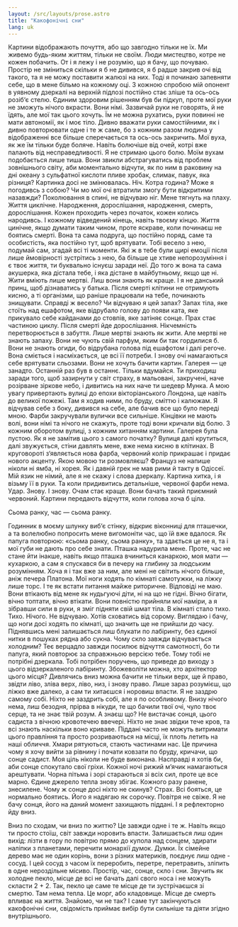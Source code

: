 ```yaml
---
layout: /src/layouts/prose.astro
title: "Какофонічні сни"
lang: uk
---
```


Картини відображають почуття, або що завгодно тільки не їх. Ми живемо будь-яким
життям, тільки не своїм. Люди мистецтво, котре не кожен побачить. От і я лежу і
не розумію, що я бачу, що почуваю. Простір не зміниться скільки я б не дивився,
я б радше закрив очі від такого, та я не можу поставити жалюзі на них. Тоді я
починаю запевняти себе, що в мене більмо на кожному оці. З кожною спробою мій
опонент в уявному дзеркалі на верхній підлозі постійно стає зліше та ось-ось
розіб‘є стелю. Єдиним здоровим рішенням був би підкуп, проте мої руки не зможуть
нічого вкрасти. Вони німі. Зазвичай руки не говорять, й не їдять, але мої так
цього хочуть. Їм не можна рухатись, руки повинні не мати автономії, як і моє
тіло. Дивно вважати руки самостійними, як і дивно повторювати одне і те ж саме,
бо з кожним разом людина у відображенні все більше сперечається та ось-ось
закричить. Мої вуха, як же їм тільки буде боляче. Навіть болючіше від очей,
котрі вже палають від несправедливості. Я не стримаю цього болю. Моїм вухам
подобається лише тиша. Вони звикли абстрагуватись від проблем зовнішнього світу,
аби моментально відчути, як по ним в раковину на дні океану з сульфатної кислоти
пливе хробак, слимак, павук, яка різниця? Картинка досі не змінювалась. Ніч.
Котра година? Може я погодивсь з собою? Чи мо мої очі втратили змогу бути
відкритими назавжди? Поколювання в спині, не відчуваю ніг. Мене тягнуть на
плаху. Життя циклічне. Народження, дорослішання, народження, смерть,
дорослішання. Кожен проходить через початок, кожен колись народивсь. І кожному
відведений кінець, навіть твоєму кінцю. Життя цинічне, якщо думати таким чином,
проте яскраве, коли починаєш не боятись смерті. Вона та сама подруга, що
постійно поряд, саме та особистість, яка постійно тут, щоб врятувати. Тобі
весело з нею, подумай сам, згадай всі ті моменти. Які ж в тебе були щирі емоції
після лише ймовірності зустрітись з нею, ба більше це хтиве непорозуміння і є
твоє життя, ти буквально існуєш заради неї. До того ж вона та сама акушерка, яка
дістала тебе, і яка дістане в майбутньому, якщо ще ні. Жити вміють лише мертві.
Лиш вони знають як краще. І я не данський принц, щоб дізнаватись у батька. Після
смерті клітини не отримують кисню, а ті організми, що раніше працювали на тебе,
починають знищувати. Справді ж весело? Чи відчуваю я цей запах? Запах тіла, яке
стоїть над ешафотом, яке відрубало голову до появи ката, яке прикувало себе
кайданами до стовпів, яке затіняє сонце. Прах стає частиною циклу. Після смерті
йде дорослішання. Нікчемність перетворюється в забуття. Лише мертві знають як
жити. Але мертві не знають запаху. Вони не чують свій парфум, яким би так
гордилися б. Вони не знають огиди, бо відрубана голова під ешафотом і далі
регоче. Вона сміється і насміхається, це всі її потреби. І знову очі намагаються
себе врятувати сльозами. Вони не хочуть бачити картин. Галерея — це занадто.
Останній раз був в останнє. Тільки вдумайся. Ти приходиш заради того, щоб
зазирнути у світ страху, в мальовані, закручені, наче розірване зіркове небо, і
дивитись на них наче ти шедевр Мунка. А мою увагу привертають вулиці до епохи
вікторіанського Лондона, ще навіть до великої пожежі. Там я ходив ними, по
бруду, сміттю і калюжам. Я відчував себе з боку, дивився на себе, але бачив все
що було переді мною. Фарби закручували вулички все сильніше. Кінцівки не мають
волі, вони німі та нічого не скажуть, проте тоді вони кричали від болю. З кожним
оборотом вулиці, з кожним хитанням картини. Галерея була пустою. Як я не замітив
цього з самого початку? Вулиця далі крутиться, далі звужується, стіни давлять
мене, вже нема кисню в клітинах. В круговороті з‘являється нова фарба, червоний
колір прикрашає і придає нового акценту. Якою мовою ти розмовляєш? Француз не
напише ніколи ні ямба, ні хорея. Як і давній грек не мав рими й такту в Одіссеї.
Мій язик не німий, але я не скажу і слова дзеркалу. Картина хитка, і я візьму її
в руки. Та коли придивитись детальніше, червоної фарби нема. Удар. Знову. І
знову. Очам стає краще. Вони бачать такий приємний червоний. Картини передають
відчуття, коли голова хоча б ціла.

Сьома ранку, час — сьома ранку.

Годинник в моєму шлунку виб‘є стінку, відкриє віконниці для пташечки, а та
волелюбно попросить мене вигомоніти час, що їй вже вдалося. Як папуга повторюю:
«сьома ранку, сьома ранку», та здається це не я, та і мої губи не дають про себе
знати. Пташка надурила мене. Проте, час не стане йти інакше, навіть якщо пташка
вчиниться канаркою, моя мати — кухаркою, а сам я спускався би в печеру на
глибину за людським розумінням. Хоча я і так вже за ним, але мені не світить
нічого більше, аніж печера Платона. Мої ноги ходять по кімнаті самотужки, на
ліжку лише торс. І те як встати питання майже риторичне. Відповіді не маю. Вони
втікають від мене як нудьгуючі діти, ні на що не гідні. Вічно бігати, вічно
топтати, вічно втікати. Вони повністю прийняли мої наміри, а я зібравши сили в
руки, я зміг підняти свій шмат тіла. В кімнаті стало тихо. Тихо. Нічого. Не
відчуваю. Хотів сховатись від сорому. Виглядаю і бачу, що ноги досі ходять по
кімнаті, що значить ще не прийшли до часу. Піднявшись мені залишається лиш
блукати по лабіринту, без єдиної нитки в пошуках рядна або сукна. Чому скло
завжди відчувається холодним? Теє верцадло завжди посилює відчуття самотності,
бо ти папуга, який повторює за справжньою версією тебе. Тому тобі не потрібні
дзеркала. Тобі потрібен поручень, що приведе до виходу з цього відзеркаленого
лабіринту. Збожеволіти можна, хто архітектор цього місця? Дивлячись вниз можна
бачити не тільки верх, ще й право, звідти ліво, зліва верх, ліво, низ, і знову
право. Лише зараз розумієш, що ліжко вже далеко, а сам ти хитаєшся і норовиш
впасти. Я не заздрю самому собі. Ніхто не заздрить собі, але я по особливому.
Внизу нічого нема, лиш безодня, прірва в нікуди, те що бачили твої очі, чуло
твоє серце, та не знає твій розум. А знаєш що? Не вистачає сонця, цього садиста
з вічною кровотечею ввечері. Ніхто не знає звідки тече кров, та всі знають
наскільки воно криваве. Піддані часто не можуть витримати цього правління та
просто розриваються на місці, їх плоть летить на наші обличчя. Хмари рятуються,
стають частинами нас. Це причина чому я хочу вийти за рівнину і почати ковзати
по бруду, кричачи, що сонце садист. Моя ціль ніколи не буде виконана. Насправді
я хотів би, аби сонце спокутало свої гріхи. Кожної ночі рижий м’ячик намагаються
арештувати. Чорна пітьма і зорі стараються зі всіх сил, проте це все марно.
Єдине джерело тепла знову збігає. Кожного разу ранене, знесилене. Чому ж сонце
досі ніхто не скинув? Страх. Всі бояться, це нормально боятись. Його я надягаю
як сорочку. Повітря не свіже. Я не бачу сонця, його на даний момент захищають
піддані. І я рефлекторно йду вниз.

Вниз по сходам, чи вниз по життю? Це завжди одне і те ж. Навіть якщо ти просто
стоїш, світ завжди норовить впасти. Залишається лиш один вихід: лізти в гору по
повітрю прямо до купола над сонцем, здирати наліпки з планетами, перечити
монархії думок. Думки. Їх сімейне дерево має не один корінь, вони з різних
материків, поєднує лиш одне - сосуд. І цей сосуд з часом їх переробить, перетре,
перетравить, зліпить в одне нероздільне місиво. Простір, час, сонце, скло і сни.
Звучить як холодне пекло, місце де всі не бачать далі свого носа і не можуть
скласти 2 + 2. Так, пекло це саме те місце де ти зустрічаєшся зі смертю. Там
нема тепла. Це морг, або кладовище. Місце де смерть впливає на життя. Знайомо,
чи не так? І саме тут закінчуються какофонічні сни, свідомість приймає вибір
бути сильніше та діяти згідно внутрішнього.
